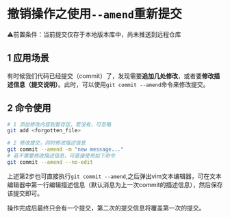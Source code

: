 # 撤销操作之使用`--amend`重新提交

⚠️前置条件：当前提交仅存于本地版本库中，尚未推送到远程仓库

## 1 应用场景

有时候我们代码已经提交（commit）了，发现需要**追加几处修改**，或者要**修改描述信息（提交说明）**。此时，可以使用`git commit --amend`命令来修改提交。

## 2 命令使用

```bash
# 1 添加修改内容到暂存区，若没有，可忽略
git add <forgotten_file>

# 2 修改提交，同时修改描述信息
git commit --amend -m "new message..."
# 若不需要修改描述信息，可直接使用如下命令
git commit --amend --no-edit
```

上述第2步也可直接执行`git commit --amend`,之后弹出vim文本编辑器，可在文本编辑器中第一行编辑描述信息（默认消息为上一次commit的描述信息），然后保存该提交即可。

操作完成后最终只会有一个提交，第二次的提交信息将覆盖第一次的提交。

